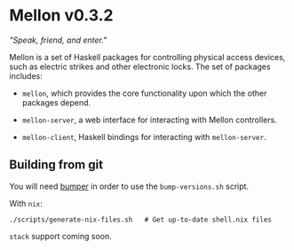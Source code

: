 # Mellon v0.3.2

<em>"Speak, friend, and enter."</em>

Mellon is a set of Haskell packages for controlling physical access
devices, such as electric strikes and other electronic locks. The set
of packages includes:

* `mellon`, which provides the core functionality upon
  which the other packages depend.

* `mellon-server`, a web interface for interacting with
  Mellon controllers.

* `mellon-client`, Haskell bindings for interacting with
  `mellon-server`.

## Building from git

You will need [bumper](https://hackage.haskell.org/package/bumper) in
order to use the `bump-versions.sh` script.

With `nix`:
```shell
./scripts/generate-nix-files.sh   # Get up-to-date shell.nix files
```

`stack` support coming soon.
